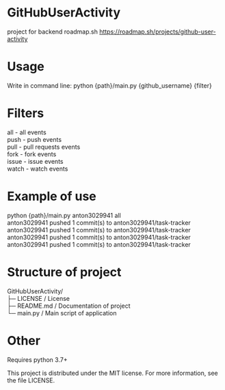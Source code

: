 # GitHubUserActivity
project for backend roadmap.sh https://roadmap.sh/projects/github-user-activity
# Usage
Write in command line: python {path}/main.py {github_username} {filter}
# Filters
all - all events  
push - push events  
pull - pull requests events  
fork - fork events  
issue - issue events  
watch - watch events  
# Example of use
python {path}/main.py anton3029941 all  
anton3029941 pushed 1 commit(s) to anton3029941/task-tracker  
anton3029941 pushed 1 commit(s) to anton3029941/task-tracker  
anton3029941 pushed 1 commit(s) to anton3029941/task-tracker  
anton3029941 pushed 1 commit(s) to anton3029941/task-tracker  
# Structure of project
GitHubUserActivity/  
├─ LICENSE / License  
├─ README.md / Documentation of project  
└─ main.py / Main script of application
# Other
Requires python 3.7+

This project is distributed under the MIT license. For more information, see the file LICENSE.
